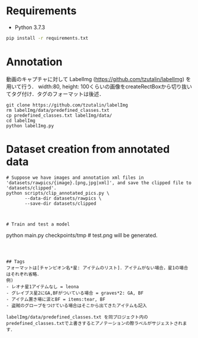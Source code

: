 
# Requirements
- Python 3.7.3
```bash
pip install -r requirements.txt
```

# Annotation

動画のキャプチャに対して LabelImg (https://github.com/tzutalin/labelImg) を用いて行う．
width:80, height: 100くらいの画像をcreateRectBoxから切り抜いてタグ付け．タグのフォーマットは後述．

```
git clone https://github.com/tzutalin/labelImg
rm labelImg/data/predefined_classes.txt
cp predefined_classes.txt labelImg/data/
cd labelImg
python labelImg.py
```

# Dataset creation from annotated data
```
# Suppose we have images and annotation xml files in 'datasets/rawpics/{image}.[png,jpg|xml]', and save the clipped file to 'datasets/clipped'.
python scripts/clip_annotated_pics.py \
       --data-dir datasets/rawpics \
       --save-dir datasets/clipped 



# Train and test a model
```
python main.py checkpoints/tmp # test.png will be generated.
```



## Tags
フォーマットは[チャンピオン名*星: アイテムのリスト]．アイテムがない場合，星1の場合はそれぞれ省略．
例) 
- レオナ星1アイテムなし = leona
- グレイブス星2にGA,BFがついている場合 = graves*2: GA, BF
- アイテム置き場に涙とBF = items:tear, BF
- 盗賊のグローブをつけている場合はそこから出てきたアイテムも記入

labelImg/data/predefined_classes.txt を同プロジェクト内のpredefined_classes.txtで上書きするとアノテーションの際ラベルがサジェストされます．

